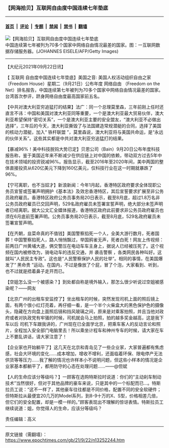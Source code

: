 ### 【网海拾贝】互联网自由度中国连续七年垫底

---

#### [首页](../../../..?n13252244) &nbsp;|&nbsp; [评论](../../../../../epoch-comment?n13252244) &nbsp;|&nbsp; [专题](../../../../../epoch-special?n13252244) &nbsp;|&nbsp; [禁闻](../../../../../epoch-news?n13252244) &nbsp;|&nbsp; [禁书](../../../../../books?n13252244) &nbsp;|&nbsp; [翻墙](https://github.com/gfw-breaker/nogfw/blob/master/README.md?n13252244)


<div><img alt="【网海拾贝】互联网自由度中国连续七年垫底" class="attachment-djy_600_400 size-djy_600_400 wp-post-image" src="https://i.epochtimes.com/assets/uploads/2017/09/GettyImages-459271274-600x400.jpg"/>
<div class="caption">
 中国连续第七年被列为70多个国家中网络自由情况最差的国家。图：一互联网数据存储服务器。(JOHANNES EISELE/AFP/Getty Images)
</div></div><hr/><div class="post_content" id="artbody" itemprop="articleBody">
 <!-- article content begin -->
 <p>
  【大纪元2021年09月22日讯】
 </p>
 <p>
  【
  <ok href="https://www.epochtimes.com/gb/tag/%E4%BA%92%E8%81%94%E7%BD%91.html">
   互联网
  </ok>
  自由度中国连续七年垫底】美国之音: 美国人权活动组织自由之家（Freedom House）星期二（9月21日）公布年度
  <ok href="https://www.epochtimes.com/gb/tag/%E7%BD%91%E7%BB%9C%E8%87%AA%E7%94%B1.html">
   网络自由
  </ok>
  （Freedom on the Net）排名报告，中国连续第七年被列为70多个国家中网络自由情况最差的国家。台湾首次参评，跻身网络自由度最高国家前五名。
 </p>
 <p>
  【中共对澳大利亚穷追猛打的结果】法广：同一个总理莫里森，三年前刚上任时还直言不讳：中国和美国对澳大利亚同等重要，一个是澳大利亚最大贸易伙伴，澳大利亚希望保持“密切关系”，一个是澳大利亚主要的安全盟友，“澳大利亚不必做出选择”，三年后的今天，澳大利亚撕毁了与法国建造常规潜艇的合同，选择了美国的核动力潜艇，加入“
  <ok href="https://www.epochtimes.com/gb/tag/%E9%93%81%E6%9D%86%E8%81%94%E7%9B%9F.html">
   铁杆联盟
  </ok>
  ”，莫里森说，澳大利亚将与美国共命运，是“永远的伙伴关系”。这些其实都是中共对澳大利亚穷追猛打的结果。
 </p>
 <p>
  【暴减96%！美中科技脱钩大势已定】贝恩公司（Bain）9月20日公布年度科技报告称，鉴于美国近年来不断减少在供应链上对中国的依赖，带动双方过去5年中在技术领域的投资锐减96%。报告显示，截至2016年至2020年间，美中两国的整体直接投资从620亿美元下降到160亿美元，仅科技行业在这一时期就暴跌了96%。
 </p>
 <p>
  【宁可离职，也不当奴才】新浪新闻：今年1月起，香港特区政府要求全体现职公务员宣誓或签署声明拥护《基本法》及效忠香港特区，其后宣誓要求扩展至非公务员政府雇员。香港特区政府公务员事务局20日表示，截至8月底，超过1.8万名非公务员政府雇员已交回声明，529名政府雇员未签署宣誓声明，绝大部分未签声明者已经离职。据大公文汇全媒体报道，香港特区政府此前要求非公务员政府雇员也须在6月底前签署声明。公务员事务局20日表示，截至8月底，529名政府雇员未签署宣誓声明。
 </p>
 <p>
  【在兲朝，韭菜命真的不值钱】美国警察掐死一个人，全美大游行数月，死者国葬！中国警察掐死人，路人悄悄飘过，举国鸦雀无声，死者白死！网友上传视频：前两日广州黄埔大道，俩交警压在电动车车主身上，据说人已经被压死了。这个视频在国内被修改为，骑电动车的违反交通，并
  <ok href="https://www.epochtimes.com/gb/tag/%E8%A2%AD%E5%87%BB%E8%AD%A6%E5%AF%9F.html">
   袭击警察
  </ok>
  ，各类网民各种叫好。这就叫“人民民主专政”。这也是“人民警察保护人民的壮举”。相同的事情，在美国爆发了“
  <ok href="https://www.epochtimes.com/gb/tag/%E9%BB%91%E5%91%BD%E8%B4%B5.html">
   黑命贵
  </ok>
  ”运动。在国内，不过是像放了个屁，冒了个泡，大家看到、听到，也不过就是捂着鼻子走开而已。
 </p>
 <p>
  【空姐怎么没一个被感染？】到处都自称是境外输入，那怎么很少听说过空姐被感染呢？——网友
 </p>
 <p>
  【北京广州的出租车安监控了】坐出租车的时候，突然发现司机上面的照后镜上面，有两个很小红灯亮着，再仔细一看，是一个半个火柴盒大的黑色保护色的摄像头，隐藏在方向盘上面照后镜和挡风玻璃之间，原来是对乘客拍照，并且当他对政府或者对执政党有牢骚的时候，司机就会马上拍照，拍的越多奖金越高，这是我下车以后 司机下车跟我讲的，广州现在已全面学北京，把乘车客人的反动言论和照片，全程加入安全部门电脑里去！所以乘坐计程车和神州专车的时候，请大家在车上不要乱讲话，请大家注意了！
 </p>
 <p>
  【企业家也开始躺平了】这几天在北京和青岛见了一些企业家，大家普遍都有焦虑感，社会大环境的变化……成本增加，增收不增利，还面临着环保、限电停产无法供货等等压力……我了解的情况也许样本小不说明问题，但这些小样本的情况是企业家基本都躺平了，都用防守的心态在处理问题……——@但斌
 </p>
 <p>
  【人的生命应该分等级吗？】一顾客在选购特斯拉时说道：你们的“主动刹车制动技术”当然很好，但对于其他品牌的豪车来说，只是其中的一个标配而已…。特斯拉员工说：“这不一样了，其他豪车往往都是不同价格，配置不同的安全软硬件；但特斯拉从最便宜20几万的Model系列，到8-9十万的X、S型，价格相差几倍，但它们的安全配置，却是一模一样的。”顾客表现出不理解的惊讶表情。特斯拉员工继续说道：姐，你觉得人的生命，应该分等级吗？
 </p>
 <p>
  责任编辑：高义
 </p>
 <!-- article content end -->
 <div id="below_article_ad">
 </div>
</div>


---

原文链接（需翻墙）：https://www.epochtimes.com/gb/21/9/22/n13252244.htm